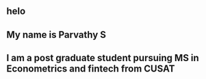 ##  helo
##  My name is Parvathy S
##  I am a post graduate student pursuing MS in Econometrics and fintech from CUSAT
